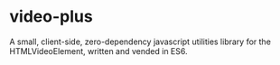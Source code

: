 # video-plus
A small, client-side, zero-dependency javascript utilities library for the HTMLVideoElement, written and vended in ES6.

